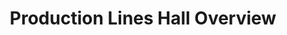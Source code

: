 ---
layout: article
title: Production Lines Hall Overview
description: 
  - This template contains the status of two production lines in one hall. It shows the number of pieces already produced and how many parts are missing for the target quantity. In addition, the quality is indicated by displaying the number of misproduction.
lang: en
weight: 500
isDraft: true
ref: Production_Lines
category:
  - Production
image: Production_Lines_EN.png
download: Production_Lines_EN.pbmx
overview_description:
overview_benefits:
overview_data_sources:
---